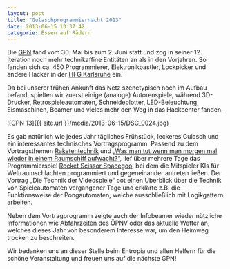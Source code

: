 ```yaml
---
layout: post
title: "Gulaschprogrammiernacht 2013"
date: 2013-06-15 13:37:42
categorie: Essen auf Rädern
---
```

Die [GPN](https://entropia.de/GPN13) fand vom 30. Mai bis zum 2. Juni statt und zog in seiner 12. Iteration noch mehr technikaffine Entitäten an als in den Vorjahren. So fanden sich ca. 450 Programmierer, Elektronikbastler, Lockpicker und andere Hacker in der [HFG Karlsruhe](http://www.hfg-karlsruhe.de) ein.

Da bei unserer frühen Ankunft das Netz szenetypisch noch im Aufbau befand, spielten wir zuerst einige (analoge) Autorenspiele, während 3D-Drucker, Retrospieleautomaten, Schneideplotter, LED-Beleuchtung, Eismaschinen, Beamer und vieles mehr den Weg in das Hackcenter fanden.

![GPN 13]({{ site.url }}/media/2013-06-15/DSC_0024.jpg)

Es gab natürlich wie jedes Jahr tägliches Frühstück, leckeres Gulasch und ein interessantes technisches Vortragsprogramm. Passend zu dem Vortragsthemen [Raketentechnik](https://entropia.de/GPN13:60_Jahre_Raketentechnik_mit_R-7_und_Союз_(Soyuz) ) und [„Was man tut wenn man morgen mal wieder in einem Raumschiff aufwacht?“](https://entropia.de/GPN13:Wie_fliegt_man_eigentlich_Raumschiffe%3F), lief über mehrere Tage das Programmierspiel [Rocket Scissor Spacegoo](https://entropia.de/GPN13:Rocket_Scissor_Spacegoo), bei dem die Mitspieler KIs für Weltraumschlachten programmiert und gegeneinander antreten ließen. Der Vortrag „Die Technik der Videospiele“ bot einen Überblick über die Technik von Spieleautomaten vergangener Tage und erklärte z.B. die Funktionsweise der Pongautomaten, welche ausschließlich mit Logikgattern arbeiten.

Neben dem Vortragprogramm zeigte auch der Infobeamer wieder nützliche Informationen wie Abfahrzeiten des ÖPNV oder das aktuelle Wetter an, welches dieses Jahr von besonderem Interesse war, um den Heimweg trocken zu beschreiten.

Wir bedanken uns an dieser Stelle beim Entropia und allen Helfern für die schöne Veranstaltung und freuen uns auf die nächste GPN!
